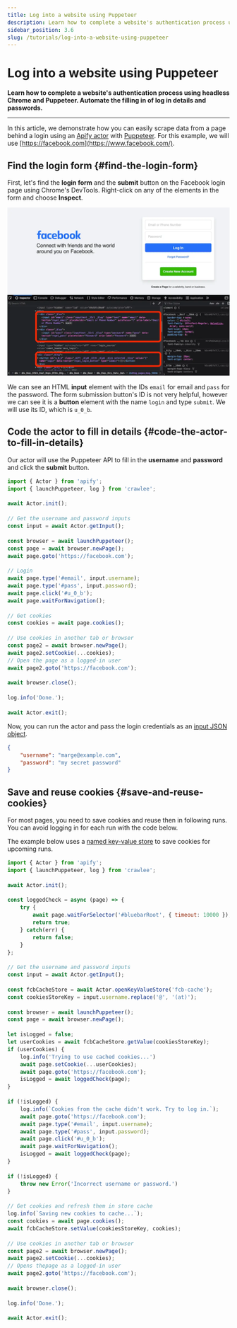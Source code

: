 ```yaml
---
title: Log into a website using Puppeteer
description: Learn how to complete a website's authentication process using headless Chrome and Puppeteer. Automate the filling in of log in details and passwords.
sidebar_position: 3.6
slug: /tutorials/log-into-a-website-using-puppeteer
---
```


# Log into a website using Puppeteer

**Learn how to complete a website's authentication process using headless Chrome and Puppeteer. Automate the filling in of log in details and passwords.**

---

In this article, we demonstrate how you can easily scrape data from a page behind a login using an [Apify actor](../actors/index.md) with [Puppeteer](https://pptr.dev/). For this example, we will use [https://facebook.com](https://www.facebook.com/).

## Find the login form {#find-the-login-form}

First, let's find the **login form** and the **submit** button on the Facebook login page using Chrome's DevTools. Right-click on any of the elements in the form and choose **Inspect**.

![Inspect Facebook login with DevTools](./images/facebook-login.webp)

We can see an HTML **input** element with the IDs `email` for email and `pass` for the password. The form submission button's ID is not very helpful, however we can see it is a **button** element with the name `login` and type `submit`. We will use its ID, which is `u_0_b`.

## Code the actor to fill in details {#code-the-actor-to-fill-in-details}

Our actor will use the Puppeteer API to fill in the **username** and **password** and click the **submit** button.

```js
import { Actor } from 'apify';
import { launchPuppeteer, log } from 'crawlee';

await Actor.init();

// Get the username and password inputs
const input = await Actor.getInput();

const browser = await launchPuppeteer();
const page = await browser.newPage();
await page.goto('https://facebook.com');

// Login
await page.type('#email', input.username);
await page.type('#pass', input.password);
await page.click('#u_0_b');
await page.waitForNavigation();

// Get cookies
const cookies = await page.cookies();

// Use cookies in another tab or browser
const page2 = await browser.newPage();
await page2.setCookie(...cookies);
// Open the page as a logged-in user
await page2.goto('https://facebook.com');

await browser.close();

log.info('Done.');

await Actor.exit();
```

Now, you can run the actor and pass the login credentials as an [input JSON object](https://docs-v2.apify.com/sdk-js/docs/examples/accept-user-input#docsNav).

```json
{
    "username": "marge@example.com",
    "password": "my secret password"
}
```

## Save and reuse cookies {#save-and-reuse-cookies}

For most pages, you need to save cookies and reuse then in following runs. You can avoid logging in for each run with the code below.

The example below uses a [named key-value store](../storage/index.md) to save cookies for upcoming runs.

```js
import { Actor } from 'apify';
import { launchPuppeteer, log } from 'crawlee';

await Actor.init();

const loggedCheck = async (page) => {
    try {
        await page.waitForSelector('#bluebarRoot', { timeout: 10000 });
        return true;
    } catch(err) {
        return false;
    }
};

// Get the username and password inputs
const input = await Actor.getInput();

const fcbCacheStore = await Actor.openKeyValueStore('fcb-cache');
const cookiesStoreKey = input.username.replace('@', '(at)');

const browser = await launchPuppeteer();
const page = await browser.newPage();

let isLogged = false;
let userCookies = await fcbCacheStore.getValue(cookiesStoreKey);
if (userCookies) {
    log.info('Trying to use cached cookies...')
    await page.setCookie(...userCookies);
    await page.goto('https://facebook.com');
    isLogged = await loggedCheck(page);
}

if (!isLogged) {
    log.info(`Cookies from the cache didn't work. Try to log in.`);
    await page.goto('https://facebook.com');
    await page.type('#email', input.username);
    await page.type('#pass', input.password);
    await page.click('#u_0_b');
    await page.waitForNavigation();
    isLogged = await loggedCheck(page);
}

if (!isLogged) {
    throw new Error('Incorrect username or password.')
}

// Get cookies and refresh them in store cache
log.info(`Saving new cookies to cache...`);
const cookies = await page.cookies();
await fcbCacheStore.setValue(cookiesStoreKey, cookies);

// Use cookies in another tab or browser
const page2 = await browser.newPage();
await page2.setCookie(...cookies);
// Opens thepage as a logged-in user
await page2.goto('https://facebook.com');

await browser.close();

log.info('Done.');

await Actor.exit();
```
